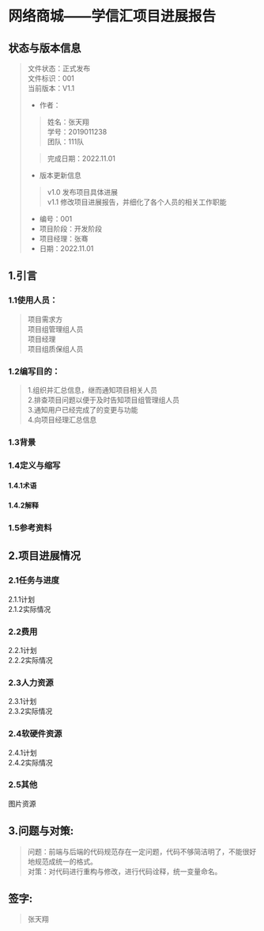 # 网络商城——学信汇项目进展报告
## 状态与版本信息
>文件状态：正式发布  
>文件标识：001  
>当前版本：V1.1  
> - 作者：
> > 姓名：张天翔  
>   学号：2019011238  
>   团队：111队
>
> > 完成日期：2022.11.01
> 
> - 版本更新信息
> >v1.0 发布项目具体进展   
>  v1.1 修改项目进展报告，并细化了各个人员的相关工作职能
> - 编号：001  
> - 项目阶段：开发阶段
> - 项目经理：张骞
> - 日期：2022.11.01

## 1.引言
### 1.1使用人员：
> 项目需求方   
> 项目组管理组人员  
> 项目经理  
> 项目组质保组人员  
### 1.2编写目的：
> 1.组织并汇总信息，继而通知项目相关人员  
> 2.排查项目问题以便于及时告知项目组管理组人员   
> 3.通知用户已经完成了的变更与功能  
> 4.向项目经理汇总信息  
  
### 1.3背景

### 1.4定义与缩写
#### 1.4.1术语  
#### 1.4.2解释



### 1.5参考资料





## 2.项目进展情况
### 2.1任务与进度
2.1.1计划  
2.1.2实际情况
### 2.2费用
2.2.1计划  
2.2.2实际情况
### 2.3人力资源
2.3.1计划  
2.3.2实际情况
### 2.4软硬件资源
2.4.1计划  
2.4.2实际情况
### 2.5其他
图片资源

## 3.问题与对策:
> 问题：前端与后端的代码规范存在一定问题，代码不够简洁明了，不能很好地规范成统一的格式。   
> 对策：对代码进行重构与修改，进行代码诠释，统一变量命名。

## 签字:
> 张天翔